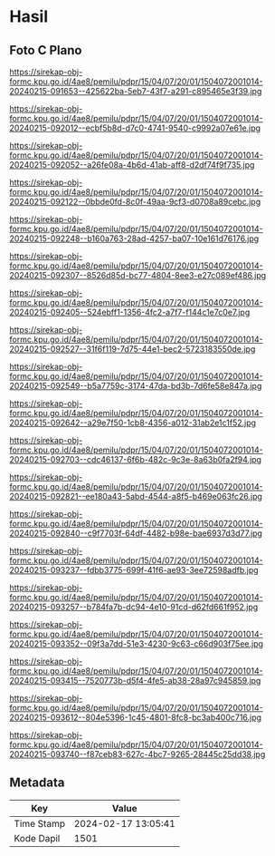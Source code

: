 # Hasil

## Foto C Plano

https://sirekap-obj-formc.kpu.go.id/4ae8/pemilu/pdpr/15/04/07/20/01/1504072001014-20240215-091653--425622ba-5eb7-43f7-a291-c895465e3f39.jpg

https://sirekap-obj-formc.kpu.go.id/4ae8/pemilu/pdpr/15/04/07/20/01/1504072001014-20240215-092012--ecbf5b8d-d7c0-4741-9540-c9992a07e61e.jpg

https://sirekap-obj-formc.kpu.go.id/4ae8/pemilu/pdpr/15/04/07/20/01/1504072001014-20240215-092052--a26fe08a-4b6d-41ab-aff8-d2df74f9f735.jpg

https://sirekap-obj-formc.kpu.go.id/4ae8/pemilu/pdpr/15/04/07/20/01/1504072001014-20240215-092122--0bbde0fd-8c0f-49aa-9cf3-d0708a89cebc.jpg

https://sirekap-obj-formc.kpu.go.id/4ae8/pemilu/pdpr/15/04/07/20/01/1504072001014-20240215-092248--b160a763-28ad-4257-ba07-10e161d76176.jpg

https://sirekap-obj-formc.kpu.go.id/4ae8/pemilu/pdpr/15/04/07/20/01/1504072001014-20240215-092307--8526d85d-bc77-4804-8ee3-e27c089ef486.jpg

https://sirekap-obj-formc.kpu.go.id/4ae8/pemilu/pdpr/15/04/07/20/01/1504072001014-20240215-092405--524ebff1-1356-4fc2-a7f7-f144c1e7c0e7.jpg

https://sirekap-obj-formc.kpu.go.id/4ae8/pemilu/pdpr/15/04/07/20/01/1504072001014-20240215-092527--31f6f119-7d75-44e1-bec2-5723183550de.jpg

https://sirekap-obj-formc.kpu.go.id/4ae8/pemilu/pdpr/15/04/07/20/01/1504072001014-20240215-092549--b5a7759c-3174-47da-bd3b-7d6fe58e847a.jpg

https://sirekap-obj-formc.kpu.go.id/4ae8/pemilu/pdpr/15/04/07/20/01/1504072001014-20240215-092642--a29e7f50-1cb8-4356-a012-31ab2e1c1f52.jpg

https://sirekap-obj-formc.kpu.go.id/4ae8/pemilu/pdpr/15/04/07/20/01/1504072001014-20240215-092703--cdc46137-6f6b-482c-9c3e-8a63b0fa2f94.jpg

https://sirekap-obj-formc.kpu.go.id/4ae8/pemilu/pdpr/15/04/07/20/01/1504072001014-20240215-092821--ee180a43-5abd-4544-a8f5-b469e063fc26.jpg

https://sirekap-obj-formc.kpu.go.id/4ae8/pemilu/pdpr/15/04/07/20/01/1504072001014-20240215-092840--c9f7703f-64df-4482-b98e-bae6937d3d77.jpg

https://sirekap-obj-formc.kpu.go.id/4ae8/pemilu/pdpr/15/04/07/20/01/1504072001014-20240215-093237--fdbb3775-699f-41f6-ae93-3ee72598adfb.jpg

https://sirekap-obj-formc.kpu.go.id/4ae8/pemilu/pdpr/15/04/07/20/01/1504072001014-20240215-093257--b784fa7b-dc94-4e10-91cd-d62fd661f952.jpg

https://sirekap-obj-formc.kpu.go.id/4ae8/pemilu/pdpr/15/04/07/20/01/1504072001014-20240215-093352--09f3a7dd-51e3-4230-9c63-c66d903f75ee.jpg

https://sirekap-obj-formc.kpu.go.id/4ae8/pemilu/pdpr/15/04/07/20/01/1504072001014-20240215-093415--7520773b-d5f4-4fe5-ab38-28a97c945859.jpg

https://sirekap-obj-formc.kpu.go.id/4ae8/pemilu/pdpr/15/04/07/20/01/1504072001014-20240215-093612--804e5396-1c45-4801-8fc8-bc3ab400c716.jpg

https://sirekap-obj-formc.kpu.go.id/4ae8/pemilu/pdpr/15/04/07/20/01/1504072001014-20240215-093740--f87ceb83-627c-4bc7-9265-28445c25dd38.jpg


## Metadata

| Key        | Value               |
| ---------- | ------------------- |
| Time Stamp | 2024-02-17 13:05:41 |
| Kode Dapil | 1501                |



